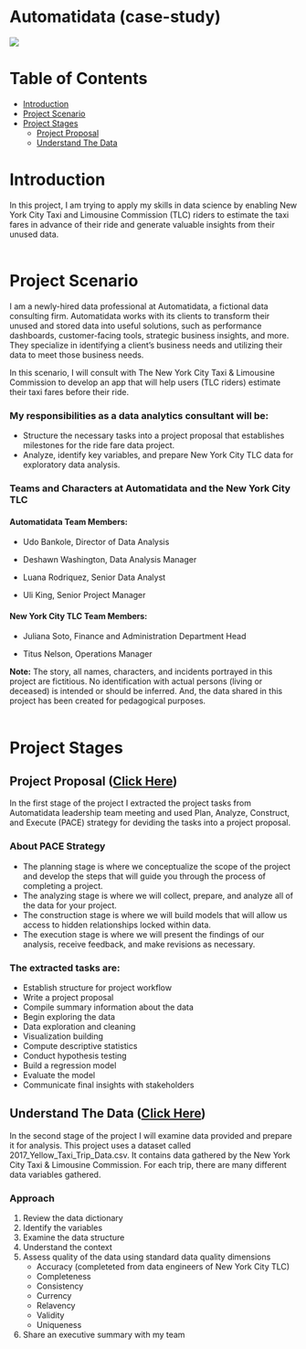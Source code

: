 # Automatidata (case-study)
<img src="https://d3c33hcgiwev3.cloudfront.net/imageAssetProxy.v1/DcB4M5HRTBak-pHjrIEKcA_c155941e20c7465794baf18cc3c746f1_image.png?expiry=1694131200000&hmac=aYRyIXzDdoeSuyQorHCXjPQgyhaRzkhb6ZxfxMNYW-w"/><br>



# Table of Contents
- [Introduction](#introduction)
- [Project Scenario](#project_scenario)
- [Project Stages](#project_stages)
     - [Project Proposal](#project_proposal)
     - [Understand The Data](#understand_the_data)

<a id="introduction"></a>
# Introduction
In this project, I am trying to apply my skills in data science by enabling New York City Taxi and Limousine Commission (TLC) riders
to estimate the taxi fares in advance of their ride and generate valuable insights from their unused data.<br><br>



<a id="project_scenario"></a>
# Project Scenario
I am a newly-hired data professional at Automatidata, a fictional data consulting firm. Automatidata works with its clients to transform their unused and stored data into useful solutions, such as performance dashboards, customer-facing tools, strategic business insights, and more. They specialize in identifying a client’s business needs and utilizing their data to meet those business needs. 

In this scenario, I will consult with The New York City Taxi & Limousine Commission to develop an app that will help users (TLC riders) estimate their taxi fares before their ride.

### My responsibilities as a data analytics consultant will be:
- Structure the necessary tasks into a project proposal that establishes milestones for the ride fare data project.
- Analyze, identify key variables, and prepare New York City TLC data for exploratory data analysis.

### Teams and Characters at Automatidata and the New York City TLC
#### Automatidata Team Members:
- Udo Bankole, Director of Data Analysis

- Deshawn Washington, Data Analysis Manager

- Luana Rodriquez, Senior Data Analyst

- Uli King, Senior Project Manager

#### New York City TLC Team Members:
- Juliana Soto, Finance and Administration Department Head

- Titus Nelson, Operations Manager

**Note:** The story, all names, characters, and incidents portrayed in this project are fictitious. No identification with actual persons (living or deceased) is intended or should be inferred. And, the data shared in this project has been created for pedagogical purposes.<br><br>


<a id="project_stages"></a>
# Project Stages
<a id="project_proposal"></a>
## Project Proposal ([Click Here](https://github.com/mohammed112025/Portfolio-Projects/tree/main/Data-Science/Automatidata/project_proposal))
In the first stage of the project I extracted the project tasks from Automatidata leadership team meeting and used Plan, Analyze, Construct, and Execute (PACE) strategy
for deviding the tasks into a project proposal.

### About PACE Strategy
- The planning stage is where we conceptualize the scope of the project and develop the steps that will guide you through the process of completing a project.
- The analyzing stage is where we will collect, prepare, and analyze all of the data for your project.
- The construction stage is where we will build models that will allow us access to hidden relationships locked within data.
- The execution stage is where we will present the findings of our analysis, receive feedback, and make revisions as necessary.

### The extracted tasks are:
-	Establish structure for project workflow 
-	Write a project proposal
-	Compile summary information about the data
-	Begin exploring the data
-	Data exploration and cleaning
-	Visualization building
-	Compute descriptive statistics
-	Conduct hypothesis testing
-	Build a regression model
-	Evaluate the model
-	Communicate final insights with stakeholders


<a id="understand_the_data"></a>
## Understand The Data ([Click Here](https://github.com/mohammed112025/Portfolio-Projects/tree/main/Data-Science/Automatidata/understand_the_data_))
In the second stage of the project I will examine data provided and prepare it for analysis. This project uses a dataset called 2017_Yellow_Taxi_Trip_Data.csv. It contains data gathered by the New York City Taxi & Limousine Commission. For each trip, there are many different data variables gathered.

### Approach
1. Review the data dictionary
2. Identify the variables
3. Examine the data structure
4. Understand the context
5. Assess quality of the data using standard data quality dimensions
     - Accuracy (completeted from data engineers of New York City TLC)
     - Completeness
     - Consistency
     - Currency
     - Relavency
     - Validity
     - Uniqueness
6. Share an executive summary with my team
